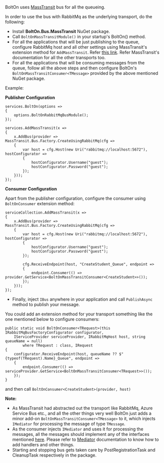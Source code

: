 BoltOn uses [MassTransit](https://masstransit-project.com/) bus for all the queueing. 

In order to use the bus with RabbitMq as the underlying transport, do the following:

* Install **BoltOn.Bus.MassTransit** NuGet package.
* Call `BoltOnMassTransitModule()` in your startup's BoltOn() method. 
* For all the applications that will be just publishing to the queue, configure RabbitMq host and all other settings using MassTransit's extension method for `AddMassTransit`. Refer [this link](https://masstransit-project.com/MassTransit/usage/containers/msdi.html). Refer MassTransit's documentation for all the other transports too.
* For all the applications that will be consuming messages from the queue, follow all the above steps and then configure BoltOn's `BoltOnMassTransitConsumer<TMessage>` provided by the above mentioned NuGet package. 

Example:

**Publisher Configuration**

    services.BoltOn(options =>
    {
        options.BoltOnRabbitMqBusModule();
    });

    services.AddMassTransit(x =>
    {
        x.AddBus(provider => MassTransit.Bus.Factory.CreateUsingRabbitMq(cfg =>
        {
            var host = cfg.Host(new Uri("rabbitmq://localhost:5672"), hostConfigurator =>
            {
                hostConfigurator.Username("guest");
                hostConfigurator.Password("guest");
            });
        }));
    });

**Consumer Configuration**

Apart from the publisher configuration, configure the consumer using `BoltOnConsumer` extension method:

    serviceCollection.AddMassTransit(x =>
    {
        x.AddBus(provider => MassTransit.Bus.Factory.CreateUsingRabbitMq(cfg =>
        {
            var host = cfg.Host(new Uri("rabbitmq://localhost:5672"), hostConfigurator =>
            {
                hostConfigurator.Username("guest");
                hostConfigurator.Password("guest");
            });

            cfg.ReceiveEndpoint(host, "CreateStudent_Queue", endpoint =>
            {
                endpoint.Consumer(() => provider.GetService<BoltOnMassTransitConsumer<CreateStudent>>());
            });
        }));
    });

* Finally, inject `IBus` anywhere in your application and call `PublishAsync` method to publish your message. 

You could add an extension method for your transport something like the one mentioned below to configure consumers:

    public static void BoltOnConsumer<TRequest>(this IRabbitMqBusFactoryConfigurator configurator, 
        IServiceProvider serviceProvider, IRabbitMqHost host, string queueName = null)
            where TRequest : class, IRequest
    {
        configurator.ReceiveEndpoint(host, queueName ?? $"{typeof(TRequest).Name}_Queue", endpoint =>
        {
            endpoint.Consumer(() => serviceProvider.GetService<BoltOnMassTransitConsumer<TRequest>>());
        });
    } 

and then call `BoltOnConsumer<CreateStudent>(provider, host)`

**Note:**

* As MassTransit had abstracted out the transport like RabbitMq, Azure Service Bus etc., and all the other things very well BoltOn just adds a minor add-on `BoltOnMassTransitConsumer<TMessage>` to it, which injects `IMediator` for processing the message of type `TMessage`.
* As the consumer injects `IMediator` and uses it for processing the messages, all the messages should implement any of the interfaces mentioned [here](../mediator/#request-response-and-requesthandler). 
Please refer to [Mediator](../mediator) documentation to know how to add handlers and other things.
* Starting and stopping bus gets taken care by PostRegistrationTask and CleanupTask respectively in the package. 